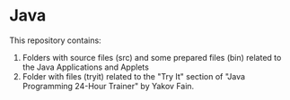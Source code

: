 # Java
This repository contains:
1. Folders with source files (src) and some prepared files (bin) related to the Java Applications and Applets
2. Folder with files (tryit) related to the "Try It" section of "Java Programming 24-Hour Trainer" by Yakov Fain.